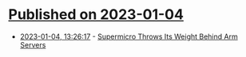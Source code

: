 # [Published on 2023-01-04](index.md)

* [2023-01-04, 13:26:17](https://news.ycombinator.com/item?id=34245255) - [Supermicro Throws Its Weight Behind Arm Servers](https://www.nextplatform.com/2023/01/03/supermicro-throws-its-weight-behind-arm-servers/)
